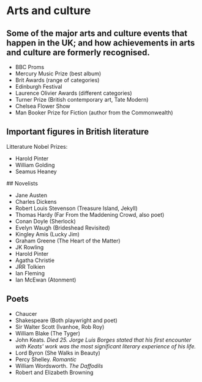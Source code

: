 # Arts and culture

## Some of the major arts and culture events that happen in the UK; and how achievements in arts and culture are formerly recognised.

* BBC Proms
* Mercury Music Prize (best album)
* Brit Awards (range of categories)
* Edinburgh Festival
* Laurence Olivier Awards (different categories)
* Turner Prize (British contemporary art, Tate Modern)
* Chelsea Flower Show
* Man Booker Prize for Fiction (author from the Commonwealth)

## Important figures in British literature

Litterature Nobel Prizes:
* Harold Pinter
* William Golding
* Seamus Heaney

## Novelists

* Jane Austen
* Charles Dickens
* Robert Louis Stevenson (Treasure Island, Jekyll)
* Thomas Hardy (Far From the Maddening Crowd, also poet)
* Conan Doyle (Sherlock)
* Evelyn Waugh (Brideshead Revisited)
* Kingley Amis (Lucky Jim)
* Graham Greene (The Heart of the Matter)
* JK Rowling
* Harold Pinter
* Agatha Christie
* JRR Tolkien
* Ian Fleming
* Ian McEwan (Atonment)

## Poets

* Chaucer
* Shakespeare (Both playwright and poet)
* Sir Walter Scott (Ivanhoe, Rob Roy)
* William Blake (The Tyger)
* John Keats. *Died 25. Jorge Luis Borges stated that his first encounter with Keats' work was the most significant literary experience of his life.*
* Lord Byron (She Walks in Beauty)
* Percy Shelley. *Romantic*
* William Wordsworth. *The Daffodils*
* Robert and Elizabeth Browning